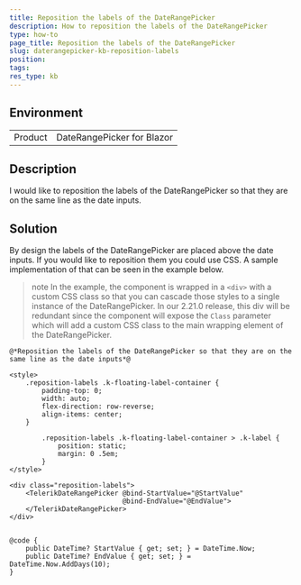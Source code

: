 ```yaml
---
title: Reposition the labels of the DateRangePicker
description: How to reposition the labels of the DateRangePicker
type: how-to
page_title: Reposition the labels of the DateRangePicker
slug: daterangepicker-kb-reposition-labels
position:
tags:
res_type: kb
---
```


## Environment
<table>
	<tbody>
		<tr>
			<td>Product</td>
			<td>DateRangePicker for Blazor</td>
		</tr>
	</tbody>
</table>


## Description

I would like to reposition the labels of the DateRangePicker so that they are on the same line as the date inputs.


## Solution

By design the labels of the DateRangePicker are placed above the date inputs. If you would like to reposition them you could use CSS. A sample implementation of that can be seen in the example below.

>note In the example, the component is wrapped in a `<div>` with a custom CSS class so that you can cascade those styles to a single instance of the DateRangePicker. In our 2.21.0 release, this div will be redundant since the component will expose the `Class` parameter which will add a custom CSS class to the main wrapping element of the DateRangePicker.

````CSHTML
@*Reposition the labels of the DateRangePicker so that they are on the same line as the date inputs*@

<style>
    .reposition-labels .k-floating-label-container {
        padding-top: 0;
        width: auto;
        flex-direction: row-reverse;
        align-items: center;
    }

        .reposition-labels .k-floating-label-container > .k-label {
            position: static;
            margin: 0 .5em;
        }
</style>

<div class="reposition-labels">
    <TelerikDateRangePicker @bind-StartValue="@StartValue"
                            @bind-EndValue="@EndValue">
    </TelerikDateRangePicker>
</div>


@code {
    public DateTime? StartValue { get; set; } = DateTime.Now;
    public DateTime? EndValue { get; set; } = DateTime.Now.AddDays(10);
}
````
